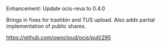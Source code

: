 Enhancement: Update ocis-reva to 0.4.0

Brings in fixes for trashbin and TUS upload.
Also adds partial implementation of public shares.

https://github.com/owncloud/ocis/pull/295
